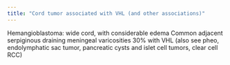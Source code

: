 ```yaml
---
title: "Cord tumor associated with VHL (and other associations)"
---
```

Hemangioblastoma: wide cord, with considerable edema
Common adjacent serpiginous draining meningeal varicosities
30% with VHL (also see pheo, endolymphatic sac tumor, pancreatic cysts and islet cell tumors, clear cell RCC)

